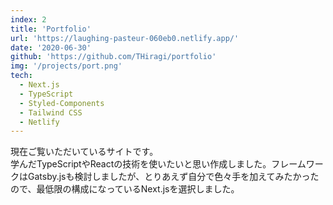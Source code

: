 ```yaml
---
index: 2
title: 'Portfolio'
url: 'https://laughing-pasteur-060eb0.netlify.app/'
date: '2020-06-30'
github: 'https://github.com/THiragi/portfolio'
img: '/projects/port.png'
tech:
  - Next.js
  - TypeScript
  - Styled-Components
  - Tailwind CSS
  - Netlify
---
```


現在ご覧いただいているサイトです。  
学んだTypeScriptやReactの技術を使いたいと思い作成しました。フレームワークはGatsby.jsも検討しましたが、とりあえず自分で色々手を加えてみたかったので、最低限の構成になっているNext.jsを選択しました。